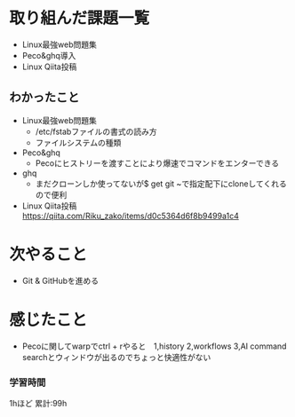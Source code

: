 # 取り組んだ課題一覧
- Linux最強web問題集
- Peco&ghq導入
- Linux Qiita投稿
## わかったこと
- Linux最強web問題集
  -  /etc/fstabファイルの書式の読み方
  - ファイルシステムの種類
- Peco&ghq
  - Pecoにヒストリーを渡すことにより爆速でコマンドをエンターできる
- ghq
  - まだクローンしか使ってないが$ get git ~で指定配下にcloneしてくれるので便利
- Linux Qiita投稿
https://qiita.com/Riku_zako/items/d0c5364d6f8b9499a1c4
# 次やること
- Git & GitHubを進める
# 感じたこと
- Pecoに関してwarpでctrl + rやると　1,history 2,workflows 3,AI command searchとウィンドウが出るのでちょっと快適性がない
### 学習時間
1hほど
累計:99h
